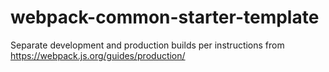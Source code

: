 # webpack-common-starter-template

Separate development and production builds per instructions from https://webpack.js.org/guides/production/


